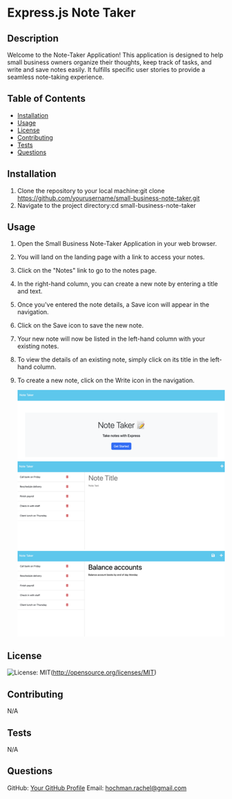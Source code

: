 
# Express.js Note Taker

## Description
Welcome to the Note-Taker Application! This application is designed to help small business owners organize their thoughts, keep track of tasks, and write and save notes easily. It fulfills specific user stories to provide a seamless note-taking experience.

## Table of Contents
- [Installation](#installation)
- [Usage](#usage)
- [License](#license)
- [Contributing](#contributing)
- [Tests](#tests)
- [Questions](#questions)

## Installation
<!-- Add installation instructions here -->
1. Clone the repository to your local machine:git clone https://github.com/yourusername/small-business-note-taker.git 
2. Navigate to the project directory:cd small-business-note-taker

## Usage
<!-- Add usage information here -->
1. Open the Small Business Note-Taker Application in your web browser.

2. You will land on the landing page with a link to access your notes.

3. Click on the "Notes" link to go to the notes page.

4. In the right-hand column, you can create a new note by entering a title and text.

5. Once you've entered the note details, a Save icon will appear in the navigation.

6. Click on the Save icon to save the new note.

7. Your new note will now be listed in the left-hand column with your existing notes.

8. To view the details of an existing note, simply click on its title in the left-hand column.

9. To create a new note, click on the Write icon in the navigation.


    ![alt text](public/assets/images/screenshot1.png)
    ![alt text](public/assets/images/screenshot2.png)
    ![alt text](public/assets/images/screenshot3.png)
    

## License
<!-- Add license badge and explanation here -->
![License: MIT](https://img.shields.io/badge/License-MIT-yellow.svg)(http://opensource.org/licenses/MIT)

## Contributing
<!-- Add contribution guidelines here -->
N/A

## Tests
<!-- Add test instructions here -->
N/A

## Questions
GitHub: [Your GitHub Profile](https://github.com/RachelCodes42)
Email: hochman.rachel@gmail.com
  
